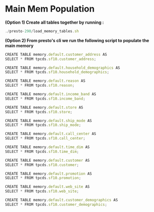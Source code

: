 # Main Mem Population

**(Option 1) Create all tables together by running :**

```jsx
./presto-290/load_memory_tables.sh
```

**(Option 2) From presto's cli we run the following script to populate the main memory**

```jsx
CREATE TABLE memory.default.customer_address AS
SELECT * FROM tpcds.sf10.customer_address;

CREATE TABLE memory.default.household_demographics AS
SELECT * FROM tpcds.sf10.household_demographics;

CREATE TABLE memory.default.reason AS
SELECT * FROM tpcds.sf10.reason;

CREATE TABLE memory.default.income_band AS
SELECT * FROM tpcds.sf10.income_band;

CREATE TABLE memory.default.store AS
SELECT * FROM tpcds.sf10.store;

CREATE TABLE memory.default.ship_mode AS
SELECT * FROM tpcds.sf10.ship_mode;

CREATE TABLE memory.default.call_center AS
SELECT * FROM tpcds.sf10.call_center;

CREATE TABLE memory.default.time_dim AS
SELECT * FROM tpcds.sf10.time_dim;

CREATE TABLE memory.default.customer AS
SELECT * FROM tpcds.sf10.customer;

CREATE TABLE memory.default.promotion AS
SELECT * FROM tpcds.sf10.promotion;

CREATE TABLE memory.default.web_site AS
SELECT * FROM tpcds.sf10.web_site;

CREATE TABLE memory.default.customer_demographics AS 
SELECT * FROM tpcds.sf10.customer_demographics;
```
